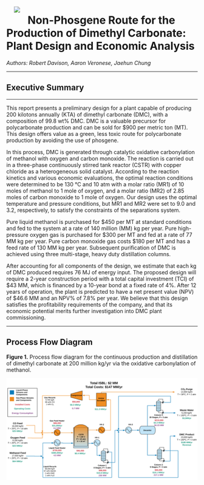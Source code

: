 <img src="https://www.chemengr.ucsb.edu/sites/chemengr.ucsb.edu/files/images/chemengr-logo-white-horiz.png" style="float: left; margin: 20px; height: 20px">

# Non-Phosgene Route for the Production of Dimethyl Carbonate: Plant Design and Economic Analysis
 
_Authors: Robert Davison, Aaron Veronese, Jaehun Chung_

---

## Executive Summary
---
This report presents a preliminary design for a plant capable of producing 200 kilotons annually (KTA) of dimethyl carbonate (DMC), with a composition of 99.8 wt% DMC. DMC is a valuable precursor for polycarbonate production and can be sold for $900 per metric ton (MT). This design offers value as a green, less toxic route for polycarbonate production by avoiding the use of phosgene. 

In this process, DMC is generated through catalytic oxidative carbonylation of methanol with oxygen and carbon monoxide.  The reaction is carried out in a three-phase continuously stirred tank reactor (CSTR) with copper chloride as a heterogeneous solid catalyst. According to the reaction kinetics and various economic evaluations, the optimal reaction conditions were determined to be 130 °C and 10 atm with a molar ratio (MR1) of 10 moles of methanol to 1 mole of oxygen, and a molar ratio (MR2) of 2.85 moles of carbon monoxide to 1 mole of oxygen. Our design uses the optimal temperature and pressure conditions, but MR1 and MR2 were set to 9.0 and 3.2, respectively, to satisfy the constraints of the separations system. 

Pure liquid methanol is purchased for $450 per MT at standard conditions and fed to the system at a rate of 140 million (MM) kg per year. Pure high-pressure oxygen gas is purchased for $300 per MT and fed at a rate of 77 MM kg per year. Pure carbon monoxide gas costs $180 per MT and has a feed rate of 130 MM kg per year. Subsequent purification of DMC is achieved using three multi-stage, heavy duty distillation columns. 

After accounting for all components of the design, we estimate that each kg of DMC produced requires 76 MJ of energy input. The proposed design will require a 2-year construction period with a total capital investment (TCI) of $43 MM, which is financed by a 10-year bond at a fixed rate of 4%. After 12 years of operation, the plant is predicted to have a net present value (NPV) of $46.6 MM and an NPV% of 7.8% per year. We believe that this design satisfies the profitability requirements of the company, and that its economic potential merits further investigation into DMC plant commissioning. 

---

## Process Flow Diagram

**Figure 1.** Process flow diagram for the continuous production and distillation of dimethyl carbonate at 200 million kg/yr via the oxidative carbonylation of methanol.


![](images/process_flow_diagram.png)